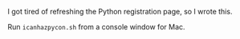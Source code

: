 
I got tired of refreshing the Python registration page, so I wrote
this.

Run `icanhazpycon.sh` from a console window for Mac.
